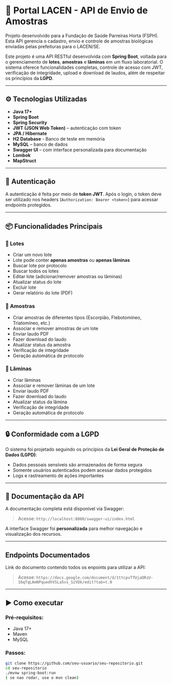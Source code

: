 # 🧪 Portal LACEN - API de Envio de Amostras

Projeto desenvolvido para a Fundação de Saúde Parreiras Horta (FSPH).  
Esta API gerencia o cadastro, envio e controle de amostras biológicas enviadas pelas prefeituras para o LACEN/SE.

Este projeto é uma API RESTful desenvolvida com **Spring Boot**, voltada para o gerenciamento de **lotes**, **amostras** e **lâminas** em um fluxo laboratorial. O sistema oferece funcionalidades completas, controle de acesso com JWT, verificação de integridade, upload e download de laudos, além de respeitar os princípios da **LGPD**.

---

## ⚙️ Tecnologias Utilizadas

- **Java 17+**
- **Spring Boot**
- **Spring Security**
- **JWT (JSON Web Token)** – autenticação com token
- **JPA / Hibernate**
- **H2 Database** - Banco de teste em memória
- **MySQL** – banco de dados
- **Swagger UI** – com interface personalizada para documentação
- **Lombok**
- **MapStruct**

---

## 🔐 Autenticação

A autenticação é feita por meio de **token JWT**. Após o login, o token deve ser utilizado nos headers (`Authorization: Bearer <token>`) para acessar endpoints protegidos.

---

## 📦 Funcionalidades Principais

### 🔹 Lotes
- Criar um novo lote
- Lote pode conter **apenas amostras** ou **apenas lâminas**
- Buscar lote por protocolo
- Buscar todos os lotes
- Editar lote (adicionar/remover amostras ou lâminas)
- Atualizar status do lote
- Excluir lote
- Gerar relatório do lote (PDF)

### 🔹 Amostras
- Criar amostras de diferentes tipos (Escorpião, Flebotomíneo, Triatomíneo, etc.)
- Associar e remover amostras de um lote
- Enviar laudo PDF
- Fazer download do laudo
- Atualizar status da amostra
- Verificação de integridade
- Geração automática de protocolo

### 🔹 Lâminas
- Criar lâminas
- Associar e remover lâminas de um lote
- Enviar laudo PDF
- Fazer download do laudo
- Atualizar status da lâmina
- Verificação de integridade
- Geração automática de protocolo

---

## 🔒 Conformidade com a LGPD

O sistema foi projetado seguindo os princípios da **Lei Geral de Proteção de Dados (LGPD)**:

- Dados pessoais sensíveis são armazenados de forma segura
- Somente usuários autenticados podem acessar dados protegidos
- Logs e rastreamento de ações importantes

---

## 📄 Documentação da API

A documentação completa está disponível via Swagger:

> Acesse: `http://localhost:8080/swagger-ui/index.html`

A interface Swagger foi **personalizada** para melhor navegação e visualização dos recursos.

---

## Endpoints Documentados

Link do documento contendo todos os enpoints para utilizar a API:

> Acesse: `https://docs.google.com/document/d/1ttcpvTfUjaORzU-16qTqLAmNPquedhVSLa5vs_SzVDk/edit?tab=t.0`


---

## ▶️ Como executar

### Pré-requisitos:
- Java 17+
- Maven
- MySQL

### Passos:
```bash
git clone https://github.com/seu-usuario/seu-repositorio.git
cd seu-repositorio
./mvnw spring-boot:run
( se nao rodar, use o mvn clean)
